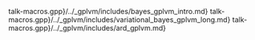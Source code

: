 talk-macros.gpp}/../_gplvm/includes/bayes_gplvm_intro.md}
talk-macros.gpp}/../_gplvm/includes/variational_bayes_gplvm_long.md}
talk-macros.gpp}/../_gplvm/includes/ard_gplvm.md}
